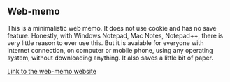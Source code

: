 ## Web-memo

This is a minimalistic web memo. It does not use cookie and has no save feature. Honestly, with Windows Notepad, Mac Notes, Notepad++, there is very little reason to ever use this. But it is avaiable for everyone with internet connection, on computer or mobile phone, using any operating system, without downloading anything. It also saves a little bit of paper.

[Link to the web-memo website]()

